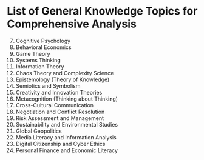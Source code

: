 # List of General Knowledge Topics for Comprehensive Analysis

7. Cognitive Psychology
8. Behavioral Economics
9. Game Theory
10. Systems Thinking
11. Information Theory
12. Chaos Theory and Complexity Science
13. Epistemology (Theory of Knowledge)
15. Semiotics and Symbolism
18. Creativity and Innovation Theories
20. Metacognition (Thinking about Thinking)
21. Cross-Cultural Communication
22. Negotiation and Conflict Resolution
23. Risk Assessment and Management
24. Sustainability and Environmental Studies
25. Global Geopolitics
26. Media Literacy and Information Analysis
27. Digital Citizenship and Cyber Ethics
30. Personal Finance and Economic Literacy
